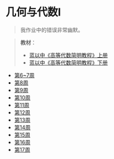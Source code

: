# 几何与代数I

> 我作业中的错误非常幽默。

> **教材**：
> - <a href="/Book/蓝以中 - 2007 - 高等代数简明教程.pdf" download="蓝以中 - 2007 - 高等代数简明教程.pdf">蓝以中《高等代数简明教程》上册</a>
> - <a href="/Book/蓝以中 - 高等代数简明教程（第二版）下册.pdf" download="蓝以中 - 高等代数简明教程（第二版）下册.pdf">蓝以中《高等代数简明教程》下册</a>

- <a href="/作业/几代hw_week6~7.docx" download="几代hw_week6~7.docx">第6~7周</a>
- <a href="/作业/几代hw_week8.docx" download="几代hw_week8.docx">第8周</a>
- <a href="/作业/几代hw_week9.docx" download="几代hw_week9.docx">第9周</a>
- <a href="/作业/几代hw_week10.docx" download="几代hw_week10.docx">第10周</a>
- <a href="/作业/几代hw_week11.docx" download="几代hw_week11.docx">第11周</a>
- <a href="/作业/几代hw_week12.docx" download="几代hw_week12.docx">第12周</a>
- <a href="/作业/几代hw_week13.docx" download="几代hw_week13.docx">第13周</a>
- <a href="/作业/几代hw_week14.docx" download="几代hw_week14.docx">第14周</a>
- <a href="/作业/几代hw_week15.docx" download="几代hw_week15.docx">第15周</a>
- <a href="/作业/几代hw_week16.docx" download="几代hw_week16.docx">第16周</a>
- <a href="/作业/几代hw_week17.docx" download="几代hw_week17.docx">第17周</a>